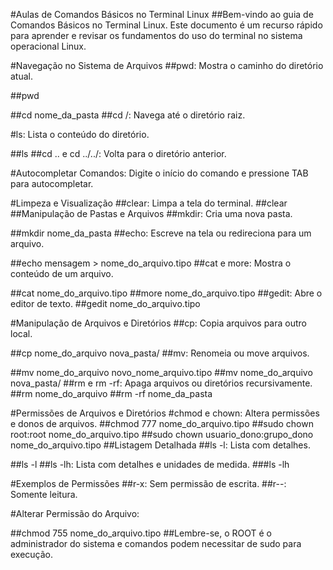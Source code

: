 
#Aulas de Comandos Básicos no Terminal Linux
##Bem-vindo ao guia de Comandos Básicos no Terminal Linux. Este documento é um recurso rápido para aprender e revisar os fundamentos do uso do terminal no sistema operacional Linux.

#Navegação no Sistema de Arquivos
##pwd: Mostra o caminho do diretório atual.


##pwd

##cd nome_da_pasta
##cd /: Navega até o diretório raiz.

#ls: Lista o conteúdo do diretório.


##ls
##cd .. e cd ../../: Volta para o diretório anterior.

#Autocompletar Comandos: Digite o início do comando e pressione TAB para autocompletar.

#Limpeza e Visualização
##clear: Limpa a tela do terminal.
##clear
##Manipulação de Pastas e Arquivos
##mkdir: Cria uma nova pasta.

##mkdir nome_da_pasta
##echo: Escreve na tela ou redireciona para um arquivo.


##echo mensagem > nome_do_arquivo.tipo
##cat e more: Mostra o conteúdo de um arquivo.

##cat nome_do_arquivo.tipo
##more nome_do_arquivo.tipo
##gedit: Abre o editor de texto.
##gedit nome_do_arquivo.tipo

#Manipulação de Arquivos e Diretórios
##cp: Copia arquivos para outro local.


##cp nome_do_arquivo nova_pasta/
##mv: Renomeia ou move arquivos.


##mv nome_do_arquivo novo_nome_arquivo.tipo
##mv nome_do_arquivo nova_pasta/
##rm e rm -rf: Apaga arquivos ou diretórios recursivamente.
##rm nome_do_arquivo
##rm -rf nome_da_pasta

#Permissões de Arquivos e Diretórios
#chmod e chown: Altera permissões e donos de arquivos.
##chmod 777 nome_do_arquivo.tipo
##sudo chown root:root nome_do_arquivo.tipo
##sudo chown usuario_dono:grupo_dono nome_do_arquivo.tipo
##Listagem Detalhada
##ls -l: Lista com detalhes.


##ls -l
##ls -lh: Lista com detalhes e unidades de medida.
###ls -lh

#Exemplos de Permissões
##r-x: Sem permissão de escrita.
##r--: Somente leitura.

#Alterar Permissão do Arquivo:


##chmod 755 nome_do_arquivo.tipo
##Lembre-se, o ROOT é o administrador do sistema e comandos podem necessitar de sudo para execução.

